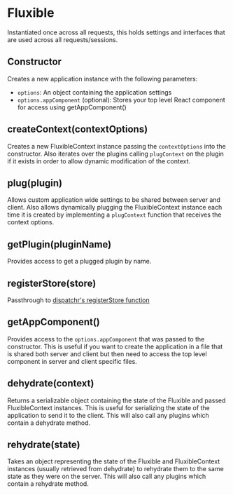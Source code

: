 # Fluxible

Instantiated once across all requests, this holds settings and interfaces that are used across all requests/sessions.

## Constructor

Creates a new application instance with the following parameters:

 * `options`: An object containing the application settings
 * `options.appComponent` (optional): Stores your top level React component for access using getAppComponent()

## createContext(contextOptions)

Creates a new FluxibleContext instance passing the `contextOptions` into the constructor. Also iterates over the plugins calling `plugContext` on the plugin if it exists in order to allow dynamic modification of the context.

## plug(plugin)

Allows custom application wide settings to be shared between server and client. Also allows dynamically plugging the FluxibleContext instance each time it is created by implementing a `plugContext` function that receives the context options.

## getPlugin(pluginName)

Provides access to get a plugged plugin by name.

## registerStore(store)

Passthrough to [dispatchr's registerStore function](https://github.com/yahoo/dispatchr#registerstorestoreclass)

## getAppComponent()

Provides access to the `options.appComponent` that was passed to the constructor. This is useful if you want to create the application in a file that is shared both server and client but then need to access the top level component in server and client specific files.

## dehydrate(context)

Returns a serializable object containing the state of the Fluxible and passed FluxibleContext instances. This is useful for serializing the state of the application to send it to the client. This will also call any plugins which contain a dehydrate method.

## rehydrate(state)

Takes an object representing the state of the Fluxible and FluxibleContext instances (usually retrieved from dehydrate) to rehydrate them to the same state as they were on the server. This will also call any plugins which contain a rehydrate method.
